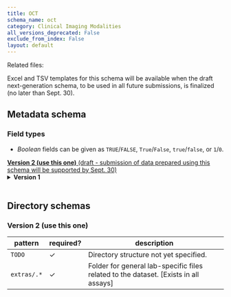 ```yaml
---
title: OCT
schema_name: oct
category: Clinical Imaging Modalities
all_versions_deprecated: False
exclude_from_index: False
layout: default
---
```


Related files:

Excel and TSV templates for this schema will be available when the draft next-generation schema, to be used in all future submissions, is finalized (no later than Sept. 30).



## Metadata schema

### Field types
- *Boolean* fields can be given as `TRUE`/`FALSE`, `True`/`False`, `true`/`false`, or `1`/`0`.  


<summary><a href="https://docs.google.com/spreadsheets/d/114DmeiACGQzA8C5ZY3mWh-338XNe7Zy7"><b>Version 2 (use this one)</b> (draft - submission of data prepared using this schema will be supported by Sept. 30)</a></summary>


<details markdown="1" ><summary><b>Version 1</b></summary>


### Shared by all types

<a name="version"></a>
##### [`version`](#version)
Version of the schema to use when validating this metadata.

| constraint | value |
| --- | --- |
| enum | `1` |
| required | `True` |

<a name="description"></a>
##### [`description`](#description)
Free-text description of this assay.

| constraint | value |
| --- | --- |
| required | `True` |

<a name="donor_id"></a>
##### [`donor_id`](#donor_id)
HuBMAP Display ID of the donor of the assayed tissue. Example: `ABC123`.

| constraint | value |
| --- | --- |
| pattern (regular expression) | <code>[A-Z]+[0-9]+</code> |
| required | `True` |

<a name="tissue_id"></a>
##### [`tissue_id`](#tissue_id)
HuBMAP Display ID of the assayed tissue. Example: `ABC123-BL-1-2-3_456`.

| constraint | value |
| --- | --- |
| pattern (regular expression) | <code>(([A-Z]+[0-9]+)-[A-Z]{2}\d*(-\d+)+(_\d+)?)(,([A-Z]+[0-9]+)-[A-Z]{2}\d*(-\d+)+(_\d+)?)*</code> |
| required | `True` |

<a name="execution_datetime"></a>
##### [`execution_datetime`](#execution_datetime)
Start date and time of assay, typically a date-time stamped folder generated by the acquisition instrument. YYYY-MM-DD hh:mm, where YYYY is the year, MM is the month with leading 0s, and DD is the day with leading 0s, hh is the hour with leading zeros, mm are the minutes with leading zeros.

| constraint | value |
| --- | --- |
| type | `datetime` |
| format | `%Y-%m-%d %H:%M` |
| required | `True` |

<a name="protocols_io_doi"></a>
##### [`protocols_io_doi`](#protocols_io_doi)
DOI for protocols.io referring to the protocol for this assay.

| constraint | value |
| --- | --- |
| required | `True` |
| pattern (regular expression) | <code>10\.17504/.*</code> |
| url | prefix: <code>https://dx.doi.org/</code> |

<a name="operator"></a>
##### [`operator`](#operator)
Name of the person responsible for executing the assay.

| constraint | value |
| --- | --- |
| required | `True` |

<a name="operator_email"></a>
##### [`operator_email`](#operator_email)
Email address for the operator.

| constraint | value |
| --- | --- |
| format | `email` |
| required | `True` |

<a name="pi"></a>
##### [`pi`](#pi)
Name of the principal investigator responsible for the data.

| constraint | value |
| --- | --- |
| required | `True` |

<a name="pi_email"></a>
##### [`pi_email`](#pi_email)
Email address for the principal investigator.

| constraint | value |
| --- | --- |
| format | `email` |
| required | `True` |

<a name="assay_category"></a>
##### [`assay_category`](#assay_category)
Each assay is placed into one of the following 4 general categories: generation of images of microscopic entities, identification & quantitation of molecules by mass spectrometry, imaging mass spectrometry, and determination of nucleotide sequence.

| constraint | value |
| --- | --- |
| enum | `clinical_imaging` |
| required | `True` |

<a name="assay_type"></a>
##### [`assay_type`](#assay_type)
The specific type of assay being executed.

| constraint | value |
| --- | --- |
| enum | `OCT` |
| required | `True` |

<a name="acquisition_instrument_vendor"></a>
##### [`acquisition_instrument_vendor`](#acquisition_instrument_vendor)
An acquisition instrument is the device that contains the signal detection hardware and signal processing software. Assays generate signals such as light of various intensities or color or signals representing the molecular mass.

| constraint | value |
| --- | --- |
| required | `True` |

<a name="acquisition_instrument_model"></a>
##### [`acquisition_instrument_model`](#acquisition_instrument_model)
Manufacturers of an acquisition instrument may offer various versions (models) of that instrument with different features or sensitivities. Differences in features or sensitivities may be relevant to processing or interpretation of the data.

| constraint | value |
| --- | --- |
| required | `True` |

### Shared by all clinical imaging assays

<a name="single_file_export_format"></a>
##### [`single_file_export_format`](#single_file_export_format)
The format in which each single imaging file will be exported. (Example: DICOM, tiff, avi, etc.)

| constraint | value |
| --- | --- |
| required | `True` |

<a name="max_x_width_value"></a>
##### [`max_x_width_value`](#max_x_width_value)
Image width value of the ROI acquisition.

| constraint | value |
| --- | --- |
| type | `number` |
| required | `True` |

<a name="max_x_width_unit"></a>
##### [`max_x_width_unit`](#max_x_width_unit)
Units of image width of the ROI acquisition. Leave blank if not applicable.

| constraint | value |
| --- | --- |
| enum | `um` or `mm` |
| required | `False` |
| required if | `max_x_width_value` present |

<a name="max_y_height_value"></a>
##### [`max_y_height_value`](#max_y_height_value)
Image height value of the ROI acquisition.

| constraint | value |
| --- | --- |
| type | `number` |
| required | `True` |

<a name="max_y_height_unit"></a>
##### [`max_y_height_unit`](#max_y_height_unit)
Units of image height of the ROI acquisition. Leave blank if not applicable.

| constraint | value |
| --- | --- |
| enum | `um` or `mm` |
| required | `False` |
| required if | `max_y_height_value` present |

<a name="roi_description"></a>
##### [`roi_description`](#roi_description)
A description of the region of interest (ROI) captured in the image.

| constraint | value |
| --- | --- |
| required | `True` |

<a name="roi_id"></a>
##### [`roi_id`](#roi_id)
Multiple images (1-n) are acquired from regions of interest (ROI1, ROI2, ROI3, etc) on a slide. The roi_id is a number from 1-n representing the ROI captured on a slide. Leave blank if not applicable.

| constraint | value |
| --- | --- |
| type | `integer` |
| required | `False` |
| minimum | `1` |

<a name="resolution_x_value"></a>
##### [`resolution_x_value`](#resolution_x_value)
The width of a pixel.

| constraint | value |
| --- | --- |
| type | `number` |
| required | `True` |

<a name="resolution_x_unit"></a>
##### [`resolution_x_unit`](#resolution_x_unit)
The unit of measurement of the width of a pixel. Leave blank if not applicable.

| constraint | value |
| --- | --- |
| enum | `nm`, `um`, or `mm` |
| required | `False` |
| required if | `resolution_x_value` present |

<a name="resolution_y_value"></a>
##### [`resolution_y_value`](#resolution_y_value)
The height of a pixel.

| constraint | value |
| --- | --- |
| type | `number` |
| required | `True` |

<a name="resolution_y_unit"></a>
##### [`resolution_y_unit`](#resolution_y_unit)
The unit of measurement of the height of a pixel. Leave blank if not applicable.

| constraint | value |
| --- | --- |
| enum | `nm`, `um`, or `mm` |
| required | `False` |
| required if | `resolution_y_value` present |

<a name="resolution_z_value"></a>
##### [`resolution_z_value`](#resolution_z_value)
Optional if assay does not have multiple z-levels. Note that this is resolution within a given sample: z-pitch (resolution_z_value) is the increment distance between image slices, ie. the microscope stage is moved up or down in increments to capture images of several focal planes. Leave blank if not applicable.

| constraint | value |
| --- | --- |
| type | `number` |
| required | `False` |

<a name="resolution_z_unit"></a>
##### [`resolution_z_unit`](#resolution_z_unit)
The unit of incremental distance between image slices.(um) Leave blank if not applicable.

| constraint | value |
| --- | --- |
| enum | `nm`, `um`, or `mm` |
| required | `False` |
| required if | `resolution_z_value` present |

<a name="pixel_size_z_value"></a>
##### [`pixel_size_z_value`](#pixel_size_z_value)
Depth value of the pixel or voxel measurement (distinct from the image resolution_z_value). Leave blank if not applicable.

| constraint | value |
| --- | --- |
| type | `number` |
| required | `False` |

<a name="pixel_size_z_unit"></a>
##### [`pixel_size_z_unit`](#pixel_size_z_unit)
Depth unit of the pixel or voxel measurement. Leave blank if not applicable.

| constraint | value |
| --- | --- |
| enum | `nm`, `um`, or `mm` |
| required | `False` |
| required if | `pixel_size_z_value` present |

<a name="number_of_images"></a>
##### [`number_of_images`](#number_of_images)
The total number of images in the dataset.

| constraint | value |
| --- | --- |
| type | `integer` |
| required | `True` |

### Unique to this type

<a name="total_sections_analyzed"></a>
##### [`total_sections_analyzed`](#total_sections_analyzed)
The number of sections used for analyzing microCT or OCT images. Leave blank if not applicable.

| constraint | value |
| --- | --- |
| type | `integer` |
| required | `False` |

<a name="wavelength_value"></a>
##### [`wavelength_value`](#wavelength_value)
The value of the wavelength used to acquire OCT images (Example: 787) Leave blank if not applicable.

| constraint | value |
| --- | --- |
| type | `number` |
| required | `False` |

<a name="wavelength_unit"></a>
##### [`wavelength_unit`](#wavelength_unit)
The unit of the wavelength value used to acquire OCT images (nm) Leave blank if not applicable.

| constraint | value |
| --- | --- |
| required | `False` |
| enum | `nm` |
| required if | `wavelength_value` present |

<a name="volume_export_format"></a>
##### [`volume_export_format`](#volume_export_format)
The format of the volume export of OCT images (Example: tiff) Leave blank if not applicable.

| constraint | value |
| --- | --- |
| required | `False` |
| enum | `tiff` or `avi` |

<a name="sn_quality"></a>
##### [`sn_quality`](#sn_quality)
An integer describing the signal to noise quality of an OCT image (Example: 30) Leave blank if not applicable.

| constraint | value |
| --- | --- |
| type | `integer` |
| required | `False` |

<a name="sn_quality_unit"></a>
##### [`sn_quality_unit`](#sn_quality_unit)
The unit of the integer describing the signal to noise quality of an OCT image (Example: dB) Leave blank if not applicable.

| constraint | value |
| --- | --- |
| required | `False` |
| enum | `dB` |
| required if | `sn_quality` present |

<a name="contributors_path"></a>
##### [`contributors_path`](#contributors_path)
Relative path to file with ORCID IDs for contributors for this dataset.

| constraint | value |
| --- | --- |
| required | `True` |

<a name="data_path"></a>
##### [`data_path`](#data_path)
Relative path to file or directory with instrument data. Downstream processing will depend on filename extension conventions.

| constraint | value |
| --- | --- |
| required | `True` |

</details>


<br>

## Directory schemas
### Version 2 (use this one)

| pattern | required? | description |
| --- | --- | --- |
| <code>TODO</code> | ✓ | Directory structure not yet specified. |
| <code>extras/.*</code> | ✓ | Folder for general lab-specific files related to the dataset. [Exists in all assays] |

